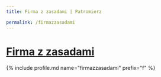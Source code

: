 ```yaml
---
title: Firma z zasadami | Patromierz

permalink: /firmazzasadami
---
```


# [Firma z zasadami](https://patronite.pl/firmazzasadami)

{% include profile.md name="firmazzasadami" prefix="f" %}
